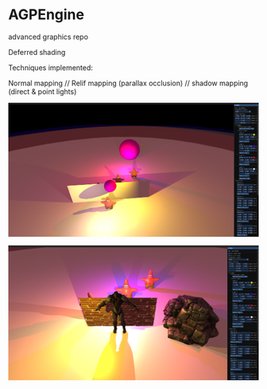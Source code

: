 # AGPEngine
 advanced graphics repo
 
Deferred shading

Techniques implemented:

Normal mapping // Relif mapping (parallax occlusion) // shadow mapping (direct & point lights)

![pointlight shadows](Docs/pointlightshadows.PNG)

![example scene](Docs/examplescene.PNG)
